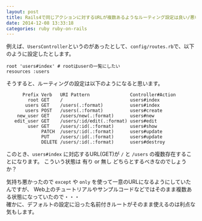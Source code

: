 ```yaml
---
layout: post
title: Rails4で同じアクションに対するURLが複数あるようなルーティング設定は良い/悪い？
date: 2014-12-08 13:33:18
categories: ruby ruby-on-rails
---
```

<p>例えば、<code>UsersController</code>というのがあったとして、<code>config/routes.rb</code>で、以下のように設定したとします。</p>

```
root 'users#index' # rootはuserの一覧にしたい
resources :users
```

<p>そうすると、ルーティングの設定は以下のようになると思います。</p>

```
      Prefix Verb   URI Pattern               Controller#Action    
        root GET    /                         users#index       
       users GET    /users(.:format)          users#index
       users POST   /users(.:format)          users#create      
    new_user GET    /users/new(.:format)      users#new         
   edit_user GET    /users/:id/edit(.:format) users#edit        
        user GET    /users/:id(.:format)      users#show        
             PATCH  /users/:id(.:format)      users#update      
             PUT    /users/:id(.:format)      users#update      
             DELETE /users/:id(.:format)      users#destroy        
```

<p>このとき、<code>users#index</code> に対応するURL(GET)が <code>/</code> と <code>/users</code> の複数存在することになります。
こういう状態は 有り or 無し どちらとするべきなのでしょうか？  </p>

<p>気持ち悪かったので <code>except</code> や <code>only</code> を使って一意のURLになるようにしていたんですが、
Web上のチュートリアルやサンプルコードなどではそのまま複数ある状態になっていたので・・・<br>
確かに、デフォルトの設定に沿った名前付きルートがそのまま使えるのは利点な気もします。</p>
